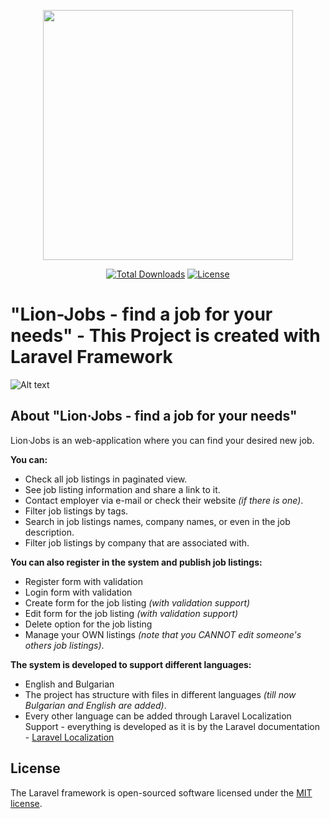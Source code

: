 <p align="center"><a href="https://laravel.com" target="_blank"><img src="https://raw.githubusercontent.com/laravel/art/master/logo-lockup/5%20SVG/2%20CMYK/1%20Full%20Color/laravel-logolockup-cmyk-red.svg" width="400"></a></p>

<p align="center">
<a href="https://packagist.org/packages/laravel/framework"><img src="https://img.shields.io/packagist/dt/laravel/framework" alt="Total Downloads"></a>
<a href="https://packagist.org/packages/laravel/framework"><img src="https://img.shields.io/packagist/l/laravel/framework" alt="License"></a>
</p>

# "Lion-Jobs - find a job for your needs" - This Project is created with Laravel Framework
![Alt text](/public/images/lion-jobs-homepage.png "Lion Jobs")

## About "Lion·Jobs - find a job for your needs"

Lion·Jobs is an web-application where you can find your desired new job. 

**You can:**
- Check all job listings in paginated view.
- See job listing information and share a link to it.
- Contact employer via e-mail or check their website *(if there is one)*.
- Filter job listings by tags.
- Search in job listings names, company names, or even in the job description.
- Filter job listings by company that are associated with. 

**You can also register in the system and publish job listings:**
- Register form with validation
- Login form with validation
- Create form for the job listing *(with validation support)*
- Edit form for the job listing *(with validation support)*
- Delete option for the job listing
- Manage your OWN listings *(note that you CANNOT edit someone's others job listings)*.

**The system is developed to support different languages:**
- English and Bulgarian
- The project has structure with files in different languages *(till now Bulgarian and English are added)*.
- Every other language can be added through Laravel Localization Support - everything is developed as it is by the Laravel documentation - [Laravel Localization](https://laravel.com/docs/10.x/localization)

## License

The Laravel framework is open-sourced software licensed under the [MIT license](https://opensource.org/licenses/MIT).
